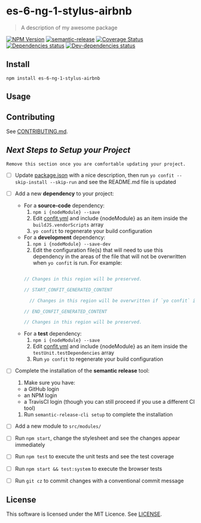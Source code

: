 <!--[RM_HEADING]-->
# es-6-ng-1-stylus-airbnb

<!--[]-->
<!--[RM_DESCRIPTION]-->
> A description of my awesome package

<!--[]-->

<!--[RM_BADGES]-->
[![NPM Version](https://img.shields.io/npm/v/es-6-ng-1-stylus-airbnb.svg?style=flat-square)](http://npm.im/es-6-ng-1-stylus-airbnb)
[![semantic-release](https://img.shields.io/badge/%20%20%F0%9F%93%A6%F0%9F%9A%80-semantic--release-e10079.svg)](https://github.com/semantic-release/semantic-release)
[![Coverage Status](https://coveralls.io/repos/github/entity/repo/badge.svg?branch=master)](https://coveralls.io/github/entity/repo?branch=master)
[![Dependencies status](https://david-dm.org//status.svg?theme=shields.io)](https://david-dm.org/#info=dependencies)
[![Dev-dependencies status](https://david-dm.org//dev-status.svg?theme=shields.io)](https://david-dm.org/#info=devDependencies)


<!--[]-->

<!--[RM_INSTALL]-->
## Install

    npm install es-6-ng-1-stylus-airbnb


<!--[]-->

## Usage

<!--[RM_CONTRIBUTING]-->
## Contributing

See [CONTRIBUTING.md](CONTRIBUTING.md).


<!--[]-->

<!--[RM_NEXT_STEPS]-->
## *Next Steps to Setup your Project*

    Remove this section once you are comfortable updating your project.

- [ ] Update [package.json](package.json) with a nice description, then run `yo confit --skip-install --skip-run` and see the README.md file is updated
- [ ] Add a new **dependency** to your project:
  - For a **source-code** dependency:
    1. `npm i {nodeModule} --save`
    1. Edit [confit.yml](confit.yml) and include {nodeModule} as an item inside the `buildJS.vendorScripts` array
    1. `yo confit` to regenerate your build configuration
  - For a **development** dependency:
    1. `npm i {nodeModule} --save-dev`
    1. Edit the configuration file(s) that will need to use this dependency in the areas of the file that will not be overwritten when `yo confit` is run.
     For example:
     ```js

     // Changes in this region will be preserved.

     // START_CONFIT_GENERATED_CONTENT

       // Changes in this region will be overwritten if `yo confit` is run again.

     // END_CONFIT_GENERATED_CONTENT

     // Changes in this region will be preserved.

     ```
  - For a **test** dependency:
    1. `npm i {nodeModule} --save`
    1. Edit [confit.yml](confit.yml) and include {nodeModule} as an item inside the `testUnit.testDependencies` array
    1. Run `yo confit` to regenerate your build configuration
- [ ] Complete the installation of the **semantic release** tool:
  1. Make sure you have:
    - a GitHub login
    - an NPM login
    - a TravisCI login (though you can still proceed if you use a different CI tool)
  1. Run `semantic-release-cli setup` to complete the installation
- [ ] Add a new module to `src/modules/`
- [ ] Run `npm start`, change the stylesheet and see the changes appear immediately
- [ ] Run `npm test` to execute the unit tests and see the test coverage
- [ ] Run `npm start && test:system` to execute the browser tests
- [ ] Run `git cz` to commit changes with a conventional commit message


<!--[]-->

<!--[RM_LICENSE]-->
## License

This software is licensed under the MIT Licence. See [LICENSE](LICENSE).

<!--[]-->


